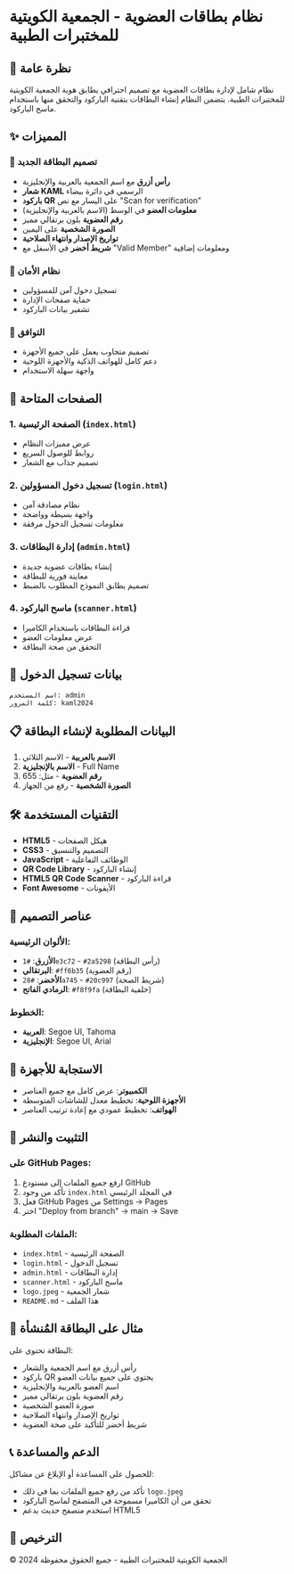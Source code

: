 # نظام بطاقات العضوية - الجمعية الكويتية للمختبرات الطبية

## 🎯 نظرة عامة

نظام شامل لإدارة بطاقات العضوية مع تصميم احترافي يطابق هوية الجمعية الكويتية للمختبرات الطبية. يتضمن النظام إنشاء البطاقات بتقنية الباركود والتحقق منها باستخدام ماسح الباركود.

## ✨ المميزات

### 🎨 **تصميم البطاقة الجديد**
- **رأس أزرق** مع اسم الجمعية بالعربية والإنجليزية
- **شعار KAML** الرسمي في دائرة بيضاء
- **باركود QR** على اليسار مع نص "Scan for verification"
- **معلومات العضو** في الوسط (الاسم بالعربية والإنجليزية)
- **رقم العضوية** بلون برتقالي مميز
- **الصورة الشخصية** على اليمين
- **تواريخ الإصدار وانتهاء الصلاحية**
- **شريط أخضر** في الأسفل مع "Valid Member" ومعلومات إضافية

### 🔐 **نظام الأمان**
- تسجيل دخول آمن للمسؤولين
- حماية صفحات الإدارة
- تشفير بيانات الباركود

### 📱 **التوافق**
- تصميم متجاوب يعمل على جميع الأجهزة
- دعم كامل للهواتف الذكية والأجهزة اللوحية
- واجهة سهلة الاستخدام

## 🚀 الصفحات المتاحة

### 1. **الصفحة الرئيسية** (`index.html`)
- عرض مميزات النظام
- روابط للوصول السريع
- تصميم جذاب مع الشعار

### 2. **تسجيل دخول المسؤولين** (`login.html`)
- نظام مصادقة آمن
- واجهة بسيطة وواضحة
- معلومات تسجيل الدخول مرفقة

### 3. **إدارة البطاقات** (`admin.html`)
- إنشاء بطاقات عضوية جديدة
- معاينة فورية للبطاقة
- تصميم يطابق النموذج المطلوب بالضبط

### 4. **ماسح الباركود** (`scanner.html`)
- قراءة البطاقات باستخدام الكاميرا
- عرض معلومات العضو
- التحقق من صحة البطاقة

## 🔑 بيانات تسجيل الدخول

```
اسم المستخدم: admin
كلمة المرور: kaml2024
```

## 📋 البيانات المطلوبة لإنشاء البطاقة

1. **الاسم بالعربية** - الاسم الثلاثي
2. **الاسم بالإنجليزية** - Full Name
3. **رقم العضوية** - مثل: 655
4. **الصورة الشخصية** - رفع من الجهاز

## 🛠️ التقنيات المستخدمة

- **HTML5** - هيكل الصفحات
- **CSS3** - التصميم والتنسيق
- **JavaScript** - الوظائف التفاعلية
- **QR Code Library** - إنشاء الباركود
- **HTML5 QR Code Scanner** - قراءة الباركود
- **Font Awesome** - الأيقونات

## 🎨 عناصر التصميم

### الألوان الرئيسية:
- **الأزرق**: `#1e3c72` - `#2a5298` (رأس البطاقة)
- **البرتقالي**: `#ff6b35` (رقم العضوية)
- **الأخضر**: `#28a745` - `#20c997` (شريط الصحة)
- **الرمادي الفاتح**: `#f8f9fa` (خلفية البطاقة)

### الخطوط:
- **العربية**: Segoe UI, Tahoma
- **الإنجليزية**: Segoe UI, Arial

## 📱 الاستجابة للأجهزة

- **الكمبيوتر**: عرض كامل مع جميع العناصر
- **الأجهزة اللوحية**: تخطيط معدل للشاشات المتوسطة
- **الهواتف**: تخطيط عمودي مع إعادة ترتيب العناصر

## 🔧 التثبيت والنشر

### على GitHub Pages:
1. ارفع جميع الملفات إلى مستودع GitHub
2. تأكد من وجود `index.html` في المجلد الرئيسي
3. فعل GitHub Pages من Settings → Pages
4. اختر "Deploy from branch" → main → Save

### الملفات المطلوبة:
- `index.html` - الصفحة الرئيسية
- `login.html` - تسجيل الدخول
- `admin.html` - إدارة البطاقات
- `scanner.html` - ماسح الباركود
- `logo.jpeg` - شعار الجمعية
- `README.md` - هذا الملف

## 🎯 مثال على البطاقة المُنشأة

البطاقة تحتوي على:
- رأس أزرق مع اسم الجمعية والشعار
- باركود QR يحتوي على جميع بيانات العضو
- اسم العضو بالعربية والإنجليزية
- رقم العضوية بلون برتقالي مميز
- صورة العضو الشخصية
- تواريخ الإصدار وانتهاء الصلاحية
- شريط أخضر للتأكيد على صحة العضوية

## 📞 الدعم والمساعدة

للحصول على المساعدة أو الإبلاغ عن مشاكل:
- تأكد من رفع جميع الملفات بما في ذلك `logo.jpeg`
- تحقق من أن الكاميرا مسموحة في المتصفح لماسح الباركود
- استخدم متصفح حديث يدعم HTML5

## 📄 الترخيص

© 2024 الجمعية الكويتية للمختبرات الطبية - جميع الحقوق محفوظة

